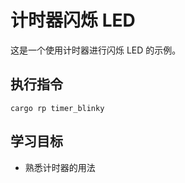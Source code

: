 # 计时器闪烁 LED

这是一个使用计时器进行闪烁 LED 的示例。

## 执行指令

```shell
cargo rp timer_blinky
```

## 学习目标

- 熟悉计时器的用法
